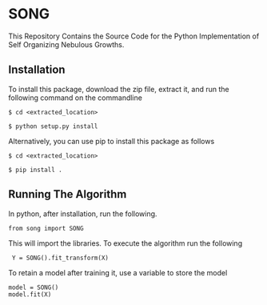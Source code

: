 # SONG
This Repository Contains the Source Code for the Python Implementation of Self Organizing Nebulous Growths.

## Installation
To install this package, download the zip file, extract it, and run the following command on the commandline

``$ cd <extracted_location>``

``$ python setup.py install``

Alternatively, you can use pip to install this package as follows

``$ cd <extracted_location>``

``$ pip install .``

## Running The Algorithm

In python, after installation, run the following. 

``from song import SONG``

This will import the libraries. To execute the algorithm run the following

`` Y = SONG().fit_transform(X)``

To retain a model after training it, use a variable to store the model

``model = SONG()``<br>
``model.fit(X)``